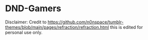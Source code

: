 # DND-Gamers
Disclaimer: Credit to https://github.com/n0nspace/tumblr-themes/blob/main/pages/refraction/refraction.html this is edited for personal use only.
